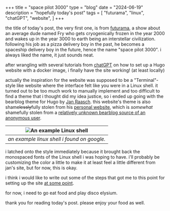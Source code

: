 +++
title = "space pilot 3000"
type = "blog"
date = "2024-06-19"
description = "hopefully today's post"
tags = [
    "futurama",
    "linux",
    "chatGPT",
    "website",
]
+++

the title of today's post, the very first one, is from [futurama](https://en.wikipedia.org/wiki/Futurama), a show about an average dude named Fry who gets cryogenically frozen in the year 2000 and wakes up in the year 3000 to earth being an interstellar civilization. following his job as a pizza delivery boy in the past, he becomes a spaceship delivery boy in the future, hence the name "space pilot 3000". i always liked the name, it just sounds neat.

after wrangling with several tutorials from [chatGPT](https://chat.openai.com) on how to set up a Hugo website with a docker image, i finally have the site working! (at least locally)

actually the inspiration for the website was supposed to be a "Terminal"-style like website where the interface felt like you were in a Linux shell. it turned out to be too much work to manually implement and too difficult to find a theme that i thought did my idea justice, so i ended up going with the bearblog theme for Hugo by [Jan Raasch](https://github.com/janraasch). this website's theme is also shame~~lessly~~fully stolen from his [personal website](https://janraasch.com), which is *somewhat* shamefully stolen from a [relatively unknown bearblog source of an anonymous user](https://v4nividivici.bearblog.dev).

| ![An example Linux shell](/gooberverse/images/linuxshell.png) | 
|:--:| 
| *an example linux shell i found on google.* |

i latched onto the style immediately because it brought back the monospaced fonts of the Linux shell i was hoping to have. i'll probably be customizing the color a little to make it at least feel a little different from jan's site, but for now, this is okay.

i think i would like to write out some of the steps that got me to this point for setting up the site [at some point](https://gabechutuape.github.io/gooberverse/learning-the-ropes/).

for now, i need to go eat food and play disco elysium.

thank you for reading today's post. please enjoy your food as well.
